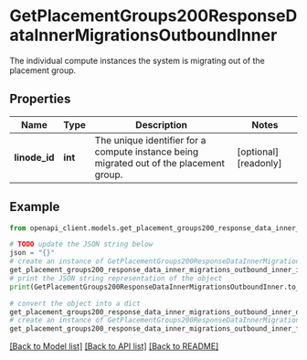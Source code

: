 # GetPlacementGroups200ResponseDataInnerMigrationsOutboundInner

The individual compute instances the system is migrating out of the placement group.

## Properties

Name | Type | Description | Notes
------------ | ------------- | ------------- | -------------
**linode_id** | **int** | The unique identifier for a compute instance being migrated out of the placement group. | [optional] [readonly] 

## Example

```python
from openapi_client.models.get_placement_groups200_response_data_inner_migrations_outbound_inner import GetPlacementGroups200ResponseDataInnerMigrationsOutboundInner

# TODO update the JSON string below
json = "{}"
# create an instance of GetPlacementGroups200ResponseDataInnerMigrationsOutboundInner from a JSON string
get_placement_groups200_response_data_inner_migrations_outbound_inner_instance = GetPlacementGroups200ResponseDataInnerMigrationsOutboundInner.from_json(json)
# print the JSON string representation of the object
print(GetPlacementGroups200ResponseDataInnerMigrationsOutboundInner.to_json())

# convert the object into a dict
get_placement_groups200_response_data_inner_migrations_outbound_inner_dict = get_placement_groups200_response_data_inner_migrations_outbound_inner_instance.to_dict()
# create an instance of GetPlacementGroups200ResponseDataInnerMigrationsOutboundInner from a dict
get_placement_groups200_response_data_inner_migrations_outbound_inner_from_dict = GetPlacementGroups200ResponseDataInnerMigrationsOutboundInner.from_dict(get_placement_groups200_response_data_inner_migrations_outbound_inner_dict)
```
[[Back to Model list]](../README.md#documentation-for-models) [[Back to API list]](../README.md#documentation-for-api-endpoints) [[Back to README]](../README.md)


